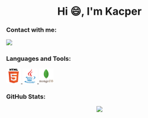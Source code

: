 <h1 align="center">Hi 😄, I'm Kacper</h1>

<h3 align="left">Contact with me:</h3>
<p align="left">
<img src="https://img.shields.io/badge/svka%230000-%237289DA.svg?&logo=discord&logoColor=red">
</p>

<h3 align="left">Languages and Tools:</h3>
<p align="left"> <a href="https://www.w3.org/html/" target="_blank"> <img src="https://raw.githubusercontent.com/devicons/devicon/master/icons/html5/html5-original-wordmark.svg" alt="html5" width="40" height="40"/> </a> <a href="https://www.java.com" target="_blank"> <img src="https://raw.githubusercontent.com/devicons/devicon/master/icons/java/java-original.svg" alt="java" width="40" height="40"/> </a> <a href="https://www.mongodb.com/" target="_blank"> <img src="https://raw.githubusercontent.com/devicons/devicon/master/icons/mongodb/mongodb-original-wordmark.svg" alt="mongodb" width="40" height="40"/> </a></p>

<h3 align="left">GitHub Stats:</h3>
<div align="center">
  <img src="https://github-readme-stats.vercel.app/api?username=xsvka&show_icons=true&theme=tokyonight" />
</div>
